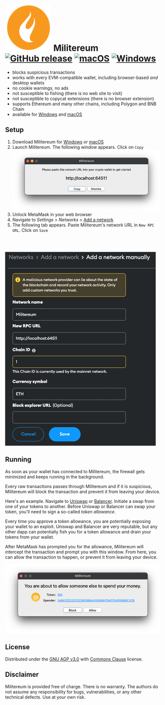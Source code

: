 # ![image](icon_150x150.png) Militereum&nbsp;&nbsp;[![GitHub release](https://img.shields.io/github/release/svanas/Militereum)](https://github.com/svanas/Militereum/releases/latest) [![macOS](https://img.shields.io/badge/os-macOS-green)](https://github.com/svanas/Militereum/releases/latest/download/macOS.zip) [![Windows](https://img.shields.io/badge/os-Windows-green)](https://github.com/svanas/Militereum/releases/latest/download/Windows.zip)

* blocks suspicious transactions
* works with every EVM-compatible wallet, including browser-based _and_ desktop wallets
* no cookie warnings, no ads
* not susceptible to fishing (there is no web site to visit)
* not susceptible to copycat extensions (there is no browser extension)
* supports Ethereum and many other chains, including Polygon and BNB Chain
* available for [Windows](https://github.com/svanas/Militereum/releases/latest/download/Windows.zip) and [macOS](https://github.com/svanas/Militereum/releases/latest/download/macOS.zip)

## Setup

1. Download Militereum for [Windows](https://github.com/svanas/Militereum/releases/latest/download/Windows.zip) or [macOS](https://github.com/svanas/Militereum/releases/latest/download/macOS.zip)
2. Launch Militereum. The following window appears. Click on `Copy`
![image](assets/main.png)
4. Unlock MetaMask in your web browser
5. Navigate to _Settings_ > _Networks_ > [Add a network](https://svanas.github.io/add-network.html)
6. The following tab appears. Paste Militereum's network URL in `New RPC URL`. Click on `Save`
<br>

&nbsp;&nbsp;&nbsp;&nbsp;&nbsp;&nbsp;&nbsp;&nbsp;&nbsp;&nbsp;&nbsp;&nbsp;&nbsp;&nbsp;&nbsp;&nbsp;&nbsp;&nbsp;&nbsp;&nbsp;&nbsp;&nbsp;![image](assets/MetaMask.png)

## Running

As soon as your wallet has connected to Militereum, the firewall gets minimized and keeps running in the background.

Every raw transactions passes through Militereum and if it is suspicious, Militereum will block the transaction and prevent it from leaving your device.

Here's an example. Navigate to [Uniswap](https://app.uniswap.org/) or [Balancer](https://app.balancer.fi/). Initiate a swap from one of your tokens to another. Before Uniswap or Balancer can swap your token, you'll need to sign a so-called _token allowance_.

Every time you approve a token allowance, you are potentially exposing your wallet to an exploit. Uniswap and Balancer are very reputable, but any other dapp can potentially fish you for a token allowance and drain your tokens from your wallet.

After MetaMask has prompted you for the allowance, Militereum will intercept the transaction and prompt you with this window. From here, you can allow the transaction to happen, or prevent it from leaving your device.

![image](assets/approve.png)

## License

Distributed under the [GNU AGP v3.0](https://github.com/svanas/Militereum/blob/master/LICENSE) with [Commons Clause](https://commonsclause.com/) license.

## Disclaimer

Militereum is provided free of charge. There is no warranty. The authors do not assume any responsibility for bugs, vulnerabilities, or any other technical defects. Use at your own risk.
